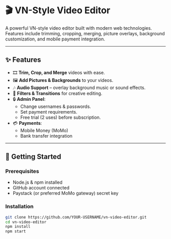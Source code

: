 # 🎬 VN-Style Video Editor

A powerful VN-style video editor built with modern web technologies.  
Features include trimming, cropping, merging, picture overlays, background customization, and mobile payment integration.

---

## ✨ Features
- 🎞️ **Trim, Crop, and Merge** videos with ease.  
- 🖼️ **Add Pictures & Backgrounds** to your videos.  
- 🎶 **Audio Support** – overlay background music or sound effects.  
- 🎨 **Filters & Transitions** for creative editing.  
- 🔒 **Admin Panel**:
  - Change usernames & passwords.  
  - Set payment requirements.  
  - Free trial (2 uses) before subscription.  
- 💳 **Payments**:
  - Mobile Money (MoMo)  
  - Bank transfer integration  

---

## 🚀 Getting Started

### Prerequisites
- Node.js & npm installed  
- GitHub account connected  
- Paystack (or preferred MoMo gateway) secret key

### Installation
```bash
git clone https://github.com/YOUR-USERNAME/vn-video-editor.git
cd vn-video-editor
npm install
npm start

